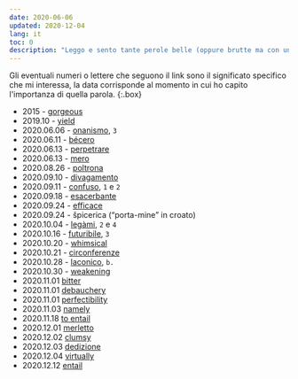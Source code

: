 ```yaml
---
date: 2020-06-06
updated: 2020-12-04
lang: it
toc: 0
description: "Leggo e sento tante perole belle (oppure brutte ma con un gran significato) e ho paura di perderle oppure voglio segnarne l'importanza. Le segno qui."
---
```

Gli eventuali numeri o lettere che seguono il link sono il significato specifico che mi interessa, la data corrisponde al momento in cui ho capito l'importanza di quella parola.
{:.box}

- 2015 - [gorgeous](https://dictionary.cambridge.org/dictionary/english/gorgeous)
- 2019.10 - [yield](https://dictionary.cambridge.org/dictionary/english/yield)
- 2020.06.06 - [onanismo](http://www.treccani.it/vocabolario/onanismo/), `3`
- 2020.06.11 - [bécero](http://www.treccani.it/vocabolario/becero)
- 2020.06.13 - [perpetrare](http://www.treccani.it/vocabolario/perpetrare)
- 2020.06.13 - [mero](http://www.treccani.it/vocabolario/mero)
- 2020.08.26 - [poltrona](https://etimo.it/?term=poltrona)
- 2020.09.10 - [divagamento](https://www.treccani.it/vocabolario/divagamento)
- 2020.09.11 - [confuso](https://www.treccani.it/vocabolario/confuso), `1` e `2`
- 2020.09.18 - [esacerbante](https://www.treccani.it/vocabolario/esacerbare)
- 2020.09.24 - [efficace](https://www.treccani.it/vocabolario/efficace)
- 2020.09.24 - špicerica (“porta-mine” in croato)
- 2020.10.04 - [legàmi](https://www.treccani.it/vocabolario/legame), `2` e `4`
- 2020.10.16 - [futuribile](https://www.treccani.it/vocabolario/futuribile/), `3`
- 2020.10.20 - [whimsical](https://www.merriam-webster.com/dictionary/whimsical)
- 2020.10.21 - [circonferenze](http://www.treccani.it/vocabolario/circonferenza)
- 2020.10.28 - [laconico](https://www.treccani.it/vocabolario/laconico/), `b.`
- 2020.10.30 - [weakening](https://www.merriam-webster.com/dictionary/weakening)
- 2020.11.01 [bitter](https://www.merriam-webster.com/dictionary/bitter)
- 2020.11.01 [debauchery](https://www.merriam-webster.com/dictionary/debauchery)
- 2020.11.01 [perfectibility](https://www.merriam-webster.com/dictionary/perfectibility)
- 2020.11.03 [namely](https://www.merriam-webster.com/dictionary/namely)
- 2020.11.18 [to entail](https://www.merriam-webster.com/dictionary/entail)
- 2020.12.01 [merletto](https://www.treccani.it/vocabolario/merletto/)
- 2020.12.02 [clumsy](https://www.merriam-webster.com/dictionary/clumsy)
- 2020.12.03 [dedizione](https://www.treccani.it/vocabolario/dedizione/)
- 2020.12.04 [virtually](https://www.merriam-webster.com/dictionary/virtually)
- 2020.12.12 [entail](https://www.merriam-webster.com/dictionary/entail)